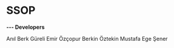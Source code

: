 # SSOP 
<b> --- Developers </b>
 <p> Anıl Berk Güreli
  Emir Özçopur
  Berkin Öztekin
  Mustafa Ege Şener </p>

